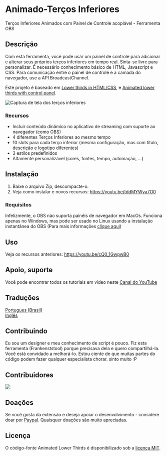 # Animado-Terços Inferiores

Terços Inferiores Animados com Painel de Controle acoplável - Ferramenta OBS

## Descrição

Com esta ferramenta, você pode usar um painel de controle para adicionar e alterar seus próprios terços inferiores em tempo real. Sinta-se livre para personalizar. É necessário conhecimento básico de HTML, Javascript e CSS.
Para comunicação entre o painel de controle e a camada do navegador, use a API BroadcastChannel.

Este projeto é baseado em [Lower thirds in HTML/CSS](https://obsproject.com/forum/resources/lower-thirds-in-html-css.928/), e [Animated lower thirds with control panel](https://obsproject.com/forum/resources/animated-lower-thirds-with-control-panel.922/).

![Captura de tela dos terços inferiores](https://obsproject.com/forum/attachments/screen-jpg.61515/)

### Recursos

- Incluir conteúdo dinâmico no aplicativo de streaming com suporte ao navegador (como OBS)
- 4 diferentes Terços Inferiores ao mesmo tempo
- 10 slots para cada terço inferior (mesma configuração, mas com título, descrição e logotipo diferentes)
- 3 estilos predefinidos
- Altamente personalizável (cores, fontes, tempo, automação, ...)

## Instalação

1. Baixe o arquivo Zip, descompacte-o.
2. Veja como instalar e novos recursos: https://youtu.be/tddMYWya7O0

### Requisitos

Infelizmente, o OBS não suporta painéis de navegador em MacOs. Funciona apenas no Windows, mas pode ser usado no Linux usando a instalação instantânea do OBS (Para mais informações [clique aqui](https://obsproject.com/forum/threads/installation-from-snap-26-1-2-35-gbb6b1e53f-with-most-of-the-plugins-and-features.137672/))

## Uso

Veja os recursos anteriores: https://youtu.be/cQ0_1GwpwB0

## Apoio, suporte

Você pode encontrar todos os tutoriais em vídeo neste [Canal do YouTube](https://www.youtube.com/channel/UCUYiOIl-DHn8B1eRzUfDyyw)

## Traduções

[Portugues (Brasil)](https://github.com/eudanielhenrique/Animated-Lower-Thirds/tree/tradu%C3%A7%C3%A3o-pt-br)</br>
[Inglês](https://github.com/noeal-dac/Animated-Lower-Thirds)

## Contribuindo

Eu sou um designer e meu conhecimento de script é pouco. Fiz esta ferramenta (Frankenststool) porque precisava dela e quero compartilhá-la. Você está convidado a melhorá-lo. Estou ciente de que muitas partes do código podem fazer qualquer especialista chorar. sinto muito :P

## Contribuidores

<a href="https://github.com/brasilapi/cep-promise/graphs/contributors"><img src="https://contrib.rocks/image?repo=noeal-dac/Animated-Lower-Thirds" /></a>

## Doações

Se você gosta da extensão e deseja apoiar o desenvolvimento - considere doar por [Paypal](https://paypal.me/noealdac). Quaisquer doações são muito apreciadas.

## Licença

O código-fonte Animated Lower Thirds é disponibilizado sob a [licença MIT](https://github.com/noeal-dac/Animated-Lower-Thrids/blob/master/LICENSE).
